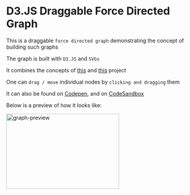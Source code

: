 # D3.JS Draggable Force Directed Graph

This is a draggable `force directed graph` demonstrating the concept of building such graphs

The graph is built with `D3.JS` and `SVGs`

It combines the concepts of [this](https://github.com/bmuthoga/d3-nodes-in-force-directed-graphs) and [this](https://github.com/bmuthoga/d3-links-in-force-directed-graphs) project

One can `drag / move` individual nodes by `clicking and dragging` them

It can also be found on [Codepen](https://codepen.io/bmuthoga/pen/wvBxQyx), and on [CodeSandbox](https://codesandbox.io/s/d3js-draggable-force-directed-graph-py3rf)

Below is a preview of how it looks like:

<img src="https://i.ibb.co/HG8V1YH/d3-draggable-force-directed-graph.gif" alt="graph-preview" width="300" height="200" />
